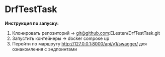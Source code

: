# DrfTestTask

**Инструкция по запуску:**

1. Клонировать репозиторий -> git@github.com:ELesten/DrfTestTask.git
2. Запустить контейнеры -> docker compose up
3. Перейти по маршруту http://127.0.0.1:8000/api/v1/swagger/ для ознакомления с эндпоинтами